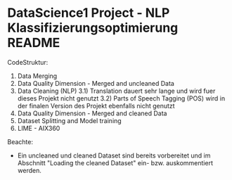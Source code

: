 # DataScience1 Project - NLP Klassifizierungsoptimierung README

CodeStruktur:
1) Data Merging
2) Data Quality Dimension - Merged and uncleaned Data
3) Data Cleaning (NLP)
  3.1) Translation dauert sehr lange und wird fuer dieses Projekt nicht genutzt
  3.2) Parts of Speech Tagging (POS) wird in der finalen Version des Projekt ebenfalls nicht genutzt
4) Data Quality Dimension - Merged and cleaned Data
5) Dataset Splitting and Model training
6) LIME - AIX360

Beachte:
- Ein uncleaned und cleaned Dataset sind bereits vorbereitet und im Abschnitt "Loading the cleaned Dataset" ein- bzw. auskommentiert werden.


